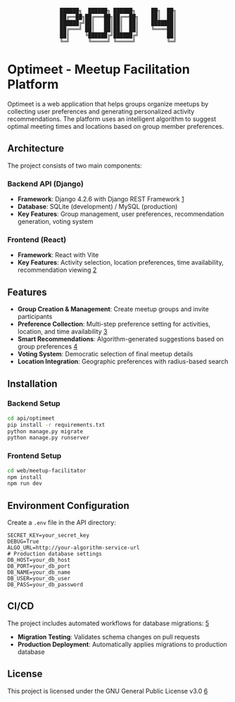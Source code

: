 <div align='center'>

```
██████╗  ██████╗ ██████╗     ██╗  ██╗
██╔══██╗██╔═══██╗██╔══██╗    ██║  ██║
██████╔╝██║   ██║██║  ██║    ███████║
██╔═══╝ ██║   ██║██║  ██║    ╚════██║
██║     ╚██████╔╝██████╔╝         ██║
╚═╝      ╚═════╝ ╚═════╝          ╚═╝
```

</div>

# Optimeet - Meetup Facilitation Platform

Optimeet is a web application that helps groups organize meetups by collecting user preferences and generating personalized activity recommendations. The platform uses an intelligent algorithm to suggest optimal meeting times and locations based on group member preferences.

## Architecture

The project consists of two main components:

### Backend API (Django)
- **Framework**: Django 4.2.6 with Django REST Framework [1](#0-0) 
- **Database**: SQLite (development) / MySQL (production)
- **Key Features**: Group management, user preferences, recommendation generation, voting system

### Frontend (React)
- **Framework**: React with Vite
- **Key Features**: Activity selection, location preferences, time availability, recommendation viewing [2](#0-1) 

## Features

- **Group Creation & Management**: Create meetup groups and invite participants
- **Preference Collection**: Multi-step preference setting for activities, location, and time availability [3](#0-2) 
- **Smart Recommendations**: Algorithm-generated suggestions based on group preferences [4](#0-3) 
- **Voting System**: Democratic selection of final meetup details
- **Location Integration**: Geographic preferences with radius-based search

## Installation

### Backend Setup
```bash
cd api/optimeet
pip install -r requirements.txt
python manage.py migrate
python manage.py runserver
```

### Frontend Setup
```bash
cd web/meetup-facilitator
npm install
npm run dev
```

## Environment Configuration

Create a `.env` file in the API directory:
```
SECRET_KEY=your_secret_key
DEBUG=True
ALGO_URL=http://your-algorithm-service-url
# Production database settings
DB_HOST=your_db_host
DB_PORT=your_db_port
DB_NAME=your_db_name
DB_USER=your_db_user
DB_PASS=your_db_password
```

## CI/CD

The project includes automated workflows for database migrations: [5](#0-4) 

- **Migration Testing**: Validates schema changes on pull requests
- **Production Deployment**: Automatically applies migrations to production database

## License

This project is licensed under the GNU General Public License v3.0 [6](#0-5) 

